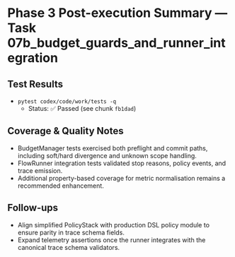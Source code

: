 # Phase 3 Post-execution Summary — Task 07b_budget_guards_and_runner_integration

## Test Results
- `pytest codex/code/work/tests -q`
  - Status: ✅ Passed (see chunk `fb1dad`)

## Coverage & Quality Notes
- BudgetManager tests exercised both preflight and commit paths, including soft/hard divergence and unknown scope handling.
- FlowRunner integration tests validated stop reasons, policy events, and trace emission.
- Additional property-based coverage for metric normalisation remains a recommended enhancement.

## Follow-ups
- Align simplified PolicyStack with production DSL policy module to ensure parity in trace schema fields.
- Expand telemetry assertions once the runner integrates with the canonical trace schema validators.
